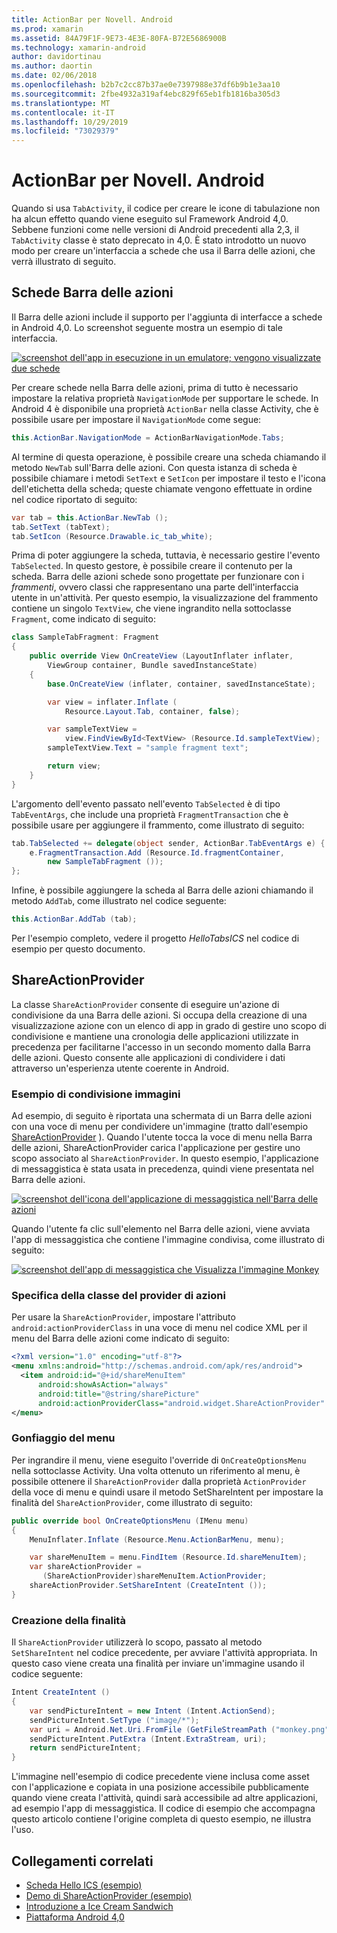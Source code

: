 ```yaml
---
title: ActionBar per Novell. Android
ms.prod: xamarin
ms.assetid: 84A79F1F-9E73-4E3E-80FA-B72E5686900B
ms.technology: xamarin-android
author: davidortinau
ms.author: daortin
ms.date: 02/06/2018
ms.openlocfilehash: b2b7c2cc87b37ae0e7397988e37df6b9b1e3aa10
ms.sourcegitcommit: 2fbe4932a319af4ebc829f65eb1fb1816ba305d3
ms.translationtype: MT
ms.contentlocale: it-IT
ms.lasthandoff: 10/29/2019
ms.locfileid: "73029379"
---
```

# <a name="actionbar-for-xamarinandroid"></a>ActionBar per Novell. Android

Quando si usa `TabActivity`, il codice per creare le icone di tabulazione non ha alcun effetto quando viene eseguito sul Framework Android 4,0. Sebbene funzioni come nelle versioni di Android precedenti alla 2,3, il `TabActivity` classe è stato deprecato in 4,0. È stato introdotto un nuovo modo per creare un'interfaccia a schede che usa il Barra delle azioni, che verrà illustrato di seguito.

## <a name="action-bar-tabs"></a>Schede Barra delle azioni

Il Barra delle azioni include il supporto per l'aggiunta di interfacce a schede in Android 4,0.
Lo screenshot seguente mostra un esempio di tale interfaccia.

[![screenshot dell'app in esecuzione in un emulatore; vengono visualizzate due schede](action-bar-images/25-actionbartabs.png)](action-bar-images/25-actionbartabs.png#lightbox)

Per creare schede nella Barra delle azioni, prima di tutto è necessario impostare la relativa proprietà `NavigationMode` per supportare le schede. In Android 4 è disponibile una proprietà `ActionBar` nella classe Activity, che è possibile usare per impostare il `NavigationMode` come segue:

```csharp
this.ActionBar.NavigationMode = ActionBarNavigationMode.Tabs;
```

Al termine di questa operazione, è possibile creare una scheda chiamando il metodo `NewTab` sull'Barra delle azioni. Con questa istanza di scheda è possibile chiamare i metodi `SetText` e `SetIcon` per impostare il testo e l'icona dell'etichetta della scheda; queste chiamate vengono effettuate in ordine nel codice riportato di seguito:

```csharp
var tab = this.ActionBar.NewTab ();
tab.SetText (tabText);
tab.SetIcon (Resource.Drawable.ic_tab_white);
```

Prima di poter aggiungere la scheda, tuttavia, è necessario gestire l'evento `TabSelected`. In questo gestore, è possibile creare il contenuto per la scheda. Barra delle azioni schede sono progettate per funzionare con i *frammenti*, ovvero classi che rappresentano una parte dell'interfaccia utente in un'attività. Per questo esempio, la visualizzazione del frammento contiene un singolo `TextView`, che viene ingrandito nella sottoclasse `Fragment`, come indicato di seguito:

```csharp
class SampleTabFragment: Fragment
{           
    public override View OnCreateView (LayoutInflater inflater,
        ViewGroup container, Bundle savedInstanceState)
    {
        base.OnCreateView (inflater, container, savedInstanceState);

        var view = inflater.Inflate (
            Resource.Layout.Tab, container, false);

        var sampleTextView =
            view.FindViewById<TextView> (Resource.Id.sampleTextView);            
        sampleTextView.Text = "sample fragment text";

        return view;
    }
}
```

L'argomento dell'evento passato nell'evento `TabSelected` è di tipo `TabEventArgs`, che include una proprietà `FragmentTransaction` che è possibile usare per aggiungere il frammento, come illustrato di seguito:

```csharp
tab.TabSelected += delegate(object sender, ActionBar.TabEventArgs e) {             
    e.FragmentTransaction.Add (Resource.Id.fragmentContainer,
        new SampleTabFragment ());
};
```

Infine, è possibile aggiungere la scheda al Barra delle azioni chiamando il metodo `AddTab`, come illustrato nel codice seguente:

```csharp
this.ActionBar.AddTab (tab);
```

Per l'esempio completo, vedere il progetto *HelloTabsICS* nel codice di esempio per questo documento.

## <a name="shareactionprovider"></a>ShareActionProvider

La classe `ShareActionProvider` consente di eseguire un'azione di condivisione da una Barra delle azioni. Si occupa della creazione di una visualizzazione azione con un elenco di app in grado di gestire uno scopo di condivisione e mantiene una cronologia delle applicazioni utilizzate in precedenza per facilitarne l'accesso in un secondo momento dalla Barra delle azioni. Questo consente alle applicazioni di condividere i dati attraverso un'esperienza utente coerente in Android.

### <a name="image-sharing-example"></a>Esempio di condivisione immagini

Ad esempio, di seguito è riportata una schermata di un Barra delle azioni con una voce di menu per condividere un'immagine (tratto dall'esempio [ShareActionProvider](https://docs.microsoft.com/samples/xamarin/monodroid-samples/shareactionproviderdemo) ). Quando l'utente tocca la voce di menu nella Barra delle azioni, ShareActionProvider carica l'applicazione per gestire uno scopo associato al `ShareActionProvider`. In questo esempio, l'applicazione di messaggistica è stata usata in precedenza, quindi viene presentata nel Barra delle azioni.

[![screenshot dell'icona dell'applicazione di messaggistica nell'Barra delle azioni](action-bar-images/09-shareactionprovider.png)](action-bar-images/09-shareactionprovider.png#lightbox)

Quando l'utente fa clic sull'elemento nel Barra delle azioni, viene avviata l'app di messaggistica che contiene l'immagine condivisa, come illustrato di seguito:

[![screenshot dell'app di messaggistica che Visualizza l'immagine Monkey](action-bar-images/10-messagewithimage.png)](action-bar-images/10-messagewithimage.png#lightbox)

### <a name="specifying-the-action-provider-class"></a>Specifica della classe del provider di azioni

Per usare la `ShareActionProvider`, impostare l'attributo `android:actionProviderClass` in una voce di menu nel codice XML per il menu del Barra delle azioni come indicato di seguito:

```xml
<?xml version="1.0" encoding="utf-8"?>
<menu xmlns:android="http://schemas.android.com/apk/res/android">
  <item android:id="@+id/shareMenuItem"
      android:showAsAction="always"
      android:title="@string/sharePicture"
      android:actionProviderClass="android.widget.ShareActionProvider" />
</menu>
```

### <a name="inflating-the-menu"></a>Gonfiaggio del menu

Per ingrandire il menu, viene eseguito l'override di `OnCreateOptionsMenu` nella sottoclasse Activity. Una volta ottenuto un riferimento al menu, è possibile ottenere il `ShareActionProvider` dalla proprietà `ActionProvider` della voce di menu e quindi usare il metodo SetShareIntent per impostare la finalità del `ShareActionProvider`, come illustrato di seguito:

```csharp
public override bool OnCreateOptionsMenu (IMenu menu)
{
    MenuInflater.Inflate (Resource.Menu.ActionBarMenu, menu);       

    var shareMenuItem = menu.FindItem (Resource.Id.shareMenuItem);           
    var shareActionProvider =
       (ShareActionProvider)shareMenuItem.ActionProvider;
    shareActionProvider.SetShareIntent (CreateIntent ());
}
```

### <a name="creating-the-intent"></a>Creazione della finalità

Il `ShareActionProvider` utilizzerà lo scopo, passato al metodo `SetShareIntent` nel codice precedente, per avviare l'attività appropriata. In questo caso viene creata una finalità per inviare un'immagine usando il codice seguente:

```csharp
Intent CreateIntent ()
{  
    var sendPictureIntent = new Intent (Intent.ActionSend);
    sendPictureIntent.SetType ("image/*");
    var uri = Android.Net.Uri.FromFile (GetFileStreamPath ("monkey.png"));          
    sendPictureIntent.PutExtra (Intent.ExtraStream, uri);
    return sendPictureIntent;
}
```

L'immagine nell'esempio di codice precedente viene inclusa come asset con l'applicazione e copiata in una posizione accessibile pubblicamente quando viene creata l'attività, quindi sarà accessibile ad altre applicazioni, ad esempio l'app di messaggistica. Il codice di esempio che accompagna questo articolo contiene l'origine completa di questo esempio, ne illustra l'uso.

## <a name="related-links"></a>Collegamenti correlati

- [Scheda Hello ICS (esempio)](https://docs.microsoft.com/samples/xamarin/monodroid-samples/hellotabsics)
- [Demo di ShareActionProvider (esempio)](https://docs.microsoft.com/samples/xamarin/monodroid-samples/shareactionproviderdemo)
- [Introduzione a Ice Cream Sandwich](https://www.android.com/about/ice-cream-sandwich/)
- [Piattaforma Android 4,0](https://developer.android.com/sdk/android-4.0.html)
